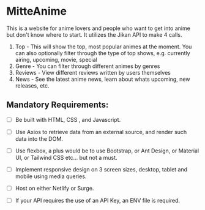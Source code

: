 # MitteAnime

This is a website for anime lovers and people who want to get into anime but don't know where to start. It utilizes the Jikan API to make 4 calls.
1. Top - This will show the top, most popular animes at the moment. You can also optionally filter through the type of top shows, e.g. currently airing, upcoming, movie, special
2. Genre - You can filter through different animes by genres
3. Reviews - View different reviews written by users themselves
4. News - See the latest anime news, learn about whats upcoming, new releases, etc. 


## Mandatory Requirements:

- [ ] Be built with HTML, CSS , and Javascript.
- [ ] Use Axios to retrieve data from an external source, and render such data into the DOM.
- [ ] Use flexbox, a plus would be to use Bootstrap, or Ant Design, or Material UI, or Tailwind CSS etc… but not a must.
- [ ] Implement responsive design on 3 screen sizes, desktop, tablet and mobile using media queries.
- [ ] Host on either Netlify or Surge.
- [ ] If your API requires the use of an API Key, an ENV file is required.
   <br>

